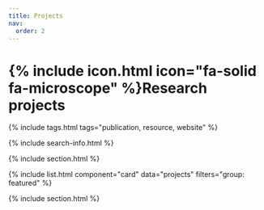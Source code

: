 ```yaml
---
title: Projects
nav:
  order: 2
---
```


# {% include icon.html icon="fa-solid fa-microscope" %}Research projects

{% include tags.html tags="publication, resource, website" %}

{% include search-info.html %}

{% include section.html %}

{% include list.html component="card" data="projects" filters="group: featured" %}

{% include section.html %}
